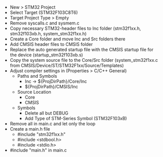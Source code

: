- New > STM32 Project
- Select Target (STM32F103C8T6)
- Target Project Type > Empty
- Remove syscalls.c and sysmem.c
- Copy necessary STM32-header files to Inc folder (stm32f1xx.h, stm32f103xb.h, system_stm32f1xx.h)
- Create a Core folder and move Inc and Src folders there
- Add CMSIS header files to CMSIS folder
- Replace the auto generated startup file with the CMSIS startup file for the device (startup_stm32f103xb.s)
- Copy the system source file to the Core/Src folder (system_stm32f1xx.c from CMSIS/Device/ST/STM32F1xx/Source/Templates)
- Adjust compiler settings in (Properties > C/C++ General)
  - Paths and Symbols
    - Inc -> ${ProjDirPath}/Core/Inc
    - ${ProjDirPath}/CMSIS/Inc
  - Source Location
    - Core
    - CMSIS
  - Symbols
    - Delete all but DEBUG
    - Add Type of STM-Series Symbol (STM32F103xB)
- Remove all in main.c and let only the loop
- Create a main.h file
  - #include "stm32f1xx.h"
  - #include <stdbool.h>
  - #include <stdio.h>
- #include "main.h" in main.c
